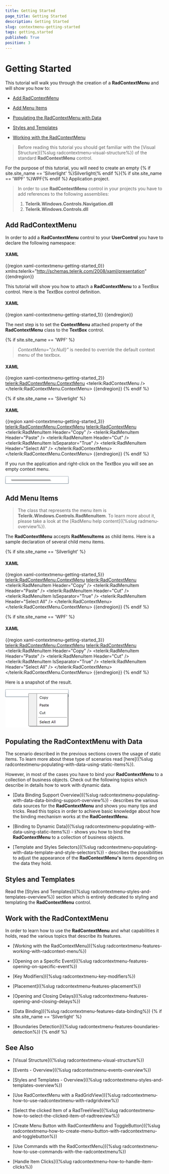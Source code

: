 ```yaml
---
title: Getting Started
page_title: Getting Started
description: Getting Started
slug: contextmenu-getting-started
tags: getting,started
published: True
position: 3
---
```


# Getting Started

This tutorial will walk you through the creation of a __RadContextMenu__ and will show you how to:

* [Add RadContextMenu](#add-radcontextmenu)

* [Add Menu Items](#add-menu-items)

* [Populating the RadContextMenu with Data](#populating-the-radcontextmenu-with-data)

* [Styles and Templates](#styles-and-templates)

* [Working with the RadContextMenu](#work-with-the-radcontextmenu)

>Before reading this tutorial you should get familiar with the [Visual Structure]({%slug radcontextmenu-visual-structure%}) of the standard __RadContextMenu__ control.

For the purpose of this tutorial, you will need to create an empty {% if site.site_name == 'Silverlight' %}Silverlight{% endif %}{% if site.site_name == 'WPF' %}WPF{% endif %} Application project.

>In order to use __RadContextMenu__ control in your projects you have to add references to the following assemblies:
> 1. __Telerik.Windows.Controls.Navigation.dll__
> 2. __Telerik.Windows.Controls.dll__

## Add RadContextMenu

In order to add a __RadContextMenu__ control to your __UserControl__ you have to declare the following namespace:

#### __XAML__

{{region xaml-contextmenu-getting-started_0}}
	xmlns:telerik="http://schemas.telerik.com/2008/xaml/presentation"
{{endregion}}

This tutorial will show you how to attach a __RadContextMenu__ to a TextBox control. Here is the TextBox control definition.

#### __XAML__

{{region xaml-contextmenu-getting-started_1}}
	<Grid x:Name="LayoutRoot"
	      Background="White">
	    <TextBox x:Name="InputBox"
	             Width="200"
	             VerticalAlignment="Top">
	    </TextBox>
	</Grid>
{{endregion}}

The next step is to set the __ContextMenu__ attached property of the __RadContextMenu__ class to the __TextBox__ control.

{% if site.site_name == 'WPF' %}
>*ContextMenu="{x:Null}"* is needed to override the default context menu of the textbox.

#### __XAML__

{{region xaml-contextmenu-getting-started_2}}
	<Grid Background="White">
	    <TextBox Width="200"
	             VerticalAlignment="Top"
	             ContextMenu="{x:Null}">
	        <telerik:RadContextMenu.ContextMenu>
	            <telerik:RadContextMenu />
	        </telerik:RadContextMenu.ContextMenu>
	    </TextBox>
	</Grid>
{{endregion}}
{% endif %}

{% if site.site_name == 'Silverlight' %}
#### __XAML__

{{region xaml-contextmenu-getting-started_3}}
	<TextBox Width="200"
	         VerticalAlignment="Top"
	         ContextMenu="{x:Null}">
	    <telerik:RadContextMenu.ContextMenu>
	        <telerik:RadContextMenu>
	            <telerik:RadMenuItem Header="Copy" />
	            <telerik:RadMenuItem Header="Paste" />
	            <telerik:RadMenuItem Header="Cut" />
	            <telerik:RadMenuItem IsSeparator="True" />
	            <telerik:RadMenuItem Header="Select All" />
	        </telerik:RadContextMenu>
	    </telerik:RadContextMenu.ContextMenu>
	</TextBox>
{{endregion}}
{% endif %}

If you run the application and right-click on the TextBox you will see an empty context menu.

![](images/RadContextMenu_Getting_Started_01.png)

## Add Menu Items

>The class that represents the menu item is __Telerik.Windows.Controls.RadMenuItem__. To learn more about it, please take a look at the [RadMenu help content]({%slug radmenu-overview%}).

The __RadContextMenu__ accepts __RadMenuItems__ as child items. Here is a sample declaration of several child menu items.

{% if site.site_name == 'Silverlight' %}
#### __XAML__

{{region xaml-contextmenu-getting-started_5}}
	<TextBox Width="200"
	         VerticalAlignment="Top">
	    <telerik:RadContextMenu.ContextMenu>
	        <telerik:RadContextMenu>
	            <telerik:RadMenuItem Header="Copy" />
	            <telerik:RadMenuItem Header="Paste" />
	            <telerik:RadMenuItem Header="Cut" />
	            <telerik:RadMenuItem IsSeparator="True" />
	            <telerik:RadMenuItem Header="Select All" />
	        </telerik:RadContextMenu>
	    </telerik:RadContextMenu.ContextMenu>
	</TextBox>
{{endregion}}
{% endif %}

{% if site.site_name == 'WPF' %}
#### __XAML__

{{region xaml-contextmenu-getting-started_3}}
	<TextBox Width="200"
	         VerticalAlignment="Top"
	         ContextMenu="{x:Null}">
	    <telerik:RadContextMenu.ContextMenu>
	        <telerik:RadContextMenu>
	            <telerik:RadMenuItem Header="Copy" />
	            <telerik:RadMenuItem Header="Paste" />
	            <telerik:RadMenuItem Header="Cut" />
	            <telerik:RadMenuItem IsSeparator="True" />
	            <telerik:RadMenuItem Header="Select All" />
	        </telerik:RadContextMenu>
	    </telerik:RadContextMenu.ContextMenu>
	</TextBox>
{{endregion}}
{% endif %}

Here is a snapshot of the result.

![](images/RadContextMenu_Getting_Started_02.png)

## Populating the RadContextMenu with Data

The scenario described in the previous sections covers the usage of static items. To learn more about these type of scenarios read [here]({%slug radcontextmenu-populating-with-data-using-static-items%}).

However, in most of the cases you have to bind your __RadContextMenu__ to a collection of business objects. Check out the following topics which describe in details how to work with dynamic data.

* [Data Binding Support Overview]({%slug radcontextmenu-populating-with-data-data-binding-support-overview%}) - describes the various data sources for the __RadContextMenu__ and shows you many tips and tricks. Read this topics in order to achieve basic knowledge about how the binding mechanism works at the __RadContextMenu__. 

* [Binding to Dynamic Data]({%slug radcontextmenu-populating-with-data-using-static-items%}) - shows you how to bind the __RadContextMenu__ to a collection of business objects. 

* [Template and Styles Selectors]({%slug radcontextmenu-populating-with-data-template-and-style-selectors%}) - describes the possibilities to adjust the appearance of the __RadContextMenu's__ items depending on the data they hold. 

## Styles and Templates

Read the [Styles and Templates]({%slug radcontextmenu-styles-and-templates-overview%}) section which is entirely dedicated to styling and templating the __RadContextMenu__ control.

## Work with the RadContextMenu

In order to learn how to use the __RadContextMenu__ and what capabilities it holds, read the various topics that describe its features.

* [Working with the RadContextMenu]({%slug radcontextmenu-features-working-with-radcontext-menu%})

* [Opening on a Specific Event]({%slug radcontextmenu-features-opening-on-specific-event%})

* [Key Modifiers]({%slug radcontextmenu-key-modifiers%})

* [Placement]({%slug radcontextmenu-features-placement%})

* [Opening and Closing Delays]({%slug radcontextmenu-features-opening-and-closing-delays%})

* [Data Binding]({%slug radcontextmenu-features-data-binding%})
{% if site.site_name == 'Silverlight' %}
* [Boundaries Detection]({%slug radcontextmenu-features-boundaries-detection%})
{% endif %}

## See Also

 * [Visual Structure]({%slug radcontextmenu-visual-structure%})

 * [Events - Overview]({%slug radcontextmenu-events-overview%})

 * [Styles and Templates - Overview]({%slug radcontextmenu-styles-and-templates-overview%})

 * [Use RadContextMenu with a RadGridView]({%slug radcontextmenu-how-to-use-radcontextmenu-with-radgridview%})

 * [Select  the clicked Item of a RadTreeView]({%slug radcontextmenu-how-to-select-the-clicked-item-of-radtreeview%})

 * [Create Menu Button with RadContextMenu and ToggleButton]({%slug radcontextmenu-how-to-create-menu-button-with-radcontextmenu-and-togglebutton%})

 * [Use Commands with the RadContextMenu]({%slug radcontextmenu-how-to-use-commands-with-the-radcontextmenu%})

 * [Handle Item Clicks]({%slug radcontextmenu-how-to-handle-item-clicks%})
